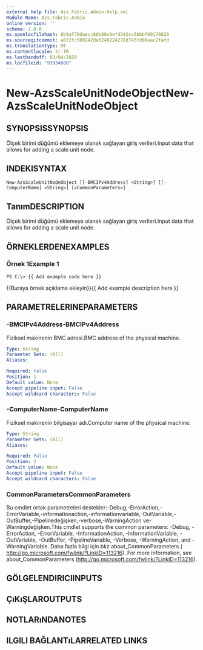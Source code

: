 ```yaml
---
external help file: Azs.Fabric.Admin-help.xml
Module Name: Azs.Fabric.Admin
online version: ''
schema: 2.0.0
ms.openlocfilehash: 8b9af79daecc80b88c0efd342cc6bbbf09176620
ms.sourcegitcommit: a6f2fc500242de6248224278d743fd09aac2fafd
ms.translationtype: MT
ms.contentlocale: tr-TR
ms.lasthandoff: 03/04/2020
ms.locfileid: "93934608"
---
```

# <span data-ttu-id="88364-101">New-AzsScaleUnitNodeObject</span><span class="sxs-lookup"><span data-stu-id="88364-101">New-AzsScaleUnitNodeObject</span></span>

## <span data-ttu-id="88364-102">SYNOPSIS</span><span class="sxs-lookup"><span data-stu-id="88364-102">SYNOPSIS</span></span>
<span data-ttu-id="88364-103">Ölçek birimi düğümü eklemeye olanak sağlayan giriş verileri.</span><span class="sxs-lookup"><span data-stu-id="88364-103">Input data that allows for adding a scale unit node.</span></span>

## <span data-ttu-id="88364-104">INDEKI</span><span class="sxs-lookup"><span data-stu-id="88364-104">SYNTAX</span></span>

```
New-AzsScaleUnitNodeObject [[-BMCIPv4Address] <String>] [[-ComputerName] <String>] [<CommonParameters>]
```

## <span data-ttu-id="88364-105">Tanım</span><span class="sxs-lookup"><span data-stu-id="88364-105">DESCRIPTION</span></span>
<span data-ttu-id="88364-106">Ölçek birimi düğümü eklemeye olanak sağlayan giriş verileri.</span><span class="sxs-lookup"><span data-stu-id="88364-106">Input data that allows for adding a scale unit node.</span></span>

## <span data-ttu-id="88364-107">ÖRNEKLERDEN</span><span class="sxs-lookup"><span data-stu-id="88364-107">EXAMPLES</span></span>

### <span data-ttu-id="88364-108">Örnek 1</span><span class="sxs-lookup"><span data-stu-id="88364-108">Example 1</span></span>
```
PS C:\> {{ Add example code here }}
```

<span data-ttu-id="88364-109">{{Buraya örnek açıklama ekleyin}}</span><span class="sxs-lookup"><span data-stu-id="88364-109">{{ Add example description here }}</span></span>

## <span data-ttu-id="88364-110">PARAMETRELERINE</span><span class="sxs-lookup"><span data-stu-id="88364-110">PARAMETERS</span></span>

### <span data-ttu-id="88364-111">-BMCIPv4Address</span><span class="sxs-lookup"><span data-stu-id="88364-111">-BMCIPv4Address</span></span>
<span data-ttu-id="88364-112">Fiziksel makinenin BMC adresi.</span><span class="sxs-lookup"><span data-stu-id="88364-112">BMC address of the physical machine.</span></span>

```yaml
Type: String
Parameter Sets: (All)
Aliases: 

Required: False
Position: 1
Default value: None
Accept pipeline input: False
Accept wildcard characters: False
```

### <span data-ttu-id="88364-113">-ComputerName</span><span class="sxs-lookup"><span data-stu-id="88364-113">-ComputerName</span></span>
<span data-ttu-id="88364-114">Fiziksel makinenin bilgisayar adı.</span><span class="sxs-lookup"><span data-stu-id="88364-114">Computer name of the physical machine.</span></span>

```yaml
Type: String
Parameter Sets: (All)
Aliases: 

Required: False
Position: 2
Default value: None
Accept pipeline input: False
Accept wildcard characters: False
```

### <span data-ttu-id="88364-115">CommonParameters</span><span class="sxs-lookup"><span data-stu-id="88364-115">CommonParameters</span></span>
<span data-ttu-id="88364-116">Bu cmdlet ortak parametreleri destekler:-Debug,-ErrorAction,-ErrorVariable,-ınformationaction,-ınformationvariable,-OutVariable,-OutBuffer,-Pipelinedeğişken,-verbose,-WarningAction ve-Warningdeğişken.</span><span class="sxs-lookup"><span data-stu-id="88364-116">This cmdlet supports the common parameters: -Debug, -ErrorAction, -ErrorVariable, -InformationAction, -InformationVariable, -OutVariable, -OutBuffer, -PipelineVariable, -Verbose, -WarningAction, and -WarningVariable.</span></span> <span data-ttu-id="88364-117">Daha fazla bilgi için bkz about_CommonParameters ( http://go.microsoft.com/fwlink/?LinkID=113216) .</span><span class="sxs-lookup"><span data-stu-id="88364-117">For more information, see about_CommonParameters (http://go.microsoft.com/fwlink/?LinkID=113216).</span></span>

## <span data-ttu-id="88364-118">GÖLGELENDIRICI</span><span class="sxs-lookup"><span data-stu-id="88364-118">INPUTS</span></span>

## <span data-ttu-id="88364-119">ÇıKıŞLAR</span><span class="sxs-lookup"><span data-stu-id="88364-119">OUTPUTS</span></span>

## <span data-ttu-id="88364-120">NOTLARıNDA</span><span class="sxs-lookup"><span data-stu-id="88364-120">NOTES</span></span>

## <span data-ttu-id="88364-121">ILGILI BAĞLANTıLAR</span><span class="sxs-lookup"><span data-stu-id="88364-121">RELATED LINKS</span></span>

